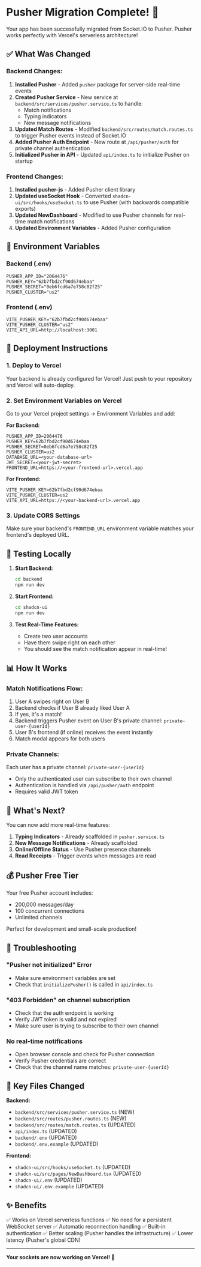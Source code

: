 # Pusher Migration Complete! 🎉

Your app has been successfully migrated from Socket.IO to Pusher. Pusher works perfectly with Vercel's serverless architecture!

## ✅ What Was Changed

### Backend Changes:
1. **Installed Pusher** - Added `pusher` package for server-side real-time events
2. **Created Pusher Service** - New service at `backend/src/services/pusher.service.ts` to handle:
   - Match notifications
   - Typing indicators
   - New message notifications
3. **Updated Match Routes** - Modified `backend/src/routes/match.routes.ts` to trigger Pusher events instead of Socket.IO
4. **Added Pusher Auth Endpoint** - New route at `/api/pusher/auth` for private channel authentication
5. **Initialized Pusher in API** - Updated `api/index.ts` to initialize Pusher on startup

### Frontend Changes:
1. **Installed pusher-js** - Added Pusher client library
2. **Updated useSocket Hook** - Converted `shadcn-ui/src/hooks/useSocket.ts` to use Pusher (with backwards compatible exports)
3. **Updated NewDashboard** - Modified to use Pusher channels for real-time match notifications
4. **Updated Environment Variables** - Added Pusher configuration

## 🔑 Environment Variables

### Backend (.env)
```env
PUSHER_APP_ID="2064476"
PUSHER_KEY="62b7fbd2cf90d674ebaa"
PUSHER_SECRET="0eb6fcd6a7e758c82f25"
PUSHER_CLUSTER="us2"
```

### Frontend (.env)
```env
VITE_PUSHER_KEY="62b7fbd2cf90d674ebaa"
VITE_PUSHER_CLUSTER="us2"
VITE_API_URL=http://localhost:3001
```

## 🚀 Deployment Instructions

### 1. Deploy to Vercel

Your backend is already configured for Vercel! Just push to your repository and Vercel will auto-deploy.

### 2. Set Environment Variables on Vercel

Go to your Vercel project settings → Environment Variables and add:

**For Backend:**
```
PUSHER_APP_ID=2064476
PUSHER_KEY=62b7fbd2cf90d674ebaa
PUSHER_SECRET=0eb6fcd6a7e758c82f25
PUSHER_CLUSTER=us2
DATABASE_URL=<your-database-url>
JWT_SECRET=<your-jwt-secret>
FRONTEND_URL=https://<your-frontend-url>.vercel.app
```

**For Frontend:**
```
VITE_PUSHER_KEY=62b7fbd2cf90d674ebaa
VITE_PUSHER_CLUSTER=us2
VITE_API_URL=https://<your-backend-url>.vercel.app
```

### 3. Update CORS Settings

Make sure your backend's `FRONTEND_URL` environment variable matches your frontend's deployed URL.

## 🧪 Testing Locally

1. **Start Backend:**
   ```bash
   cd backend
   npm run dev
   ```

2. **Start Frontend:**
   ```bash
   cd shadcn-ui
   npm run dev
   ```

3. **Test Real-Time Features:**
   - Create two user accounts
   - Have them swipe right on each other
   - You should see the match notification appear in real-time!

## 📊 How It Works

### Match Notifications Flow:

1. User A swipes right on User B
2. Backend checks if User B already liked User A
3. If yes, it's a match!
4. Backend triggers Pusher event on User B's private channel: `private-user-{userId}`
5. User B's frontend (if online) receives the event instantly
6. Match modal appears for both users

### Private Channels:

Each user has a private channel: `private-user-{userId}`
- Only the authenticated user can subscribe to their own channel
- Authentication is handled via `/api/pusher/auth` endpoint
- Requires valid JWT token

## 🎯 What's Next?

You can now add more real-time features:

1. **Typing Indicators** - Already scaffolded in `pusher.service.ts`
2. **New Message Notifications** - Already scaffolded
3. **Online/Offline Status** - Use Pusher presence channels
4. **Read Receipts** - Trigger events when messages are read

## 💰 Pusher Free Tier

Your free Pusher account includes:
- 200,000 messages/day
- 100 concurrent connections
- Unlimited channels

Perfect for development and small-scale production!

## 🐛 Troubleshooting

### "Pusher not initialized" Error
- Make sure environment variables are set
- Check that `initializePusher()` is called in `api/index.ts`

### "403 Forbidden" on channel subscription
- Check that the auth endpoint is working
- Verify JWT token is valid and not expired
- Make sure user is trying to subscribe to their own channel

### No real-time notifications
- Open browser console and check for Pusher connection
- Verify Pusher credentials are correct
- Check that the channel name matches: `private-user-{userId}`

## 📝 Key Files Changed

**Backend:**
- `backend/src/services/pusher.service.ts` (NEW)
- `backend/src/routes/pusher.routes.ts` (NEW)
- `backend/src/routes/match.routes.ts` (UPDATED)
- `api/index.ts` (UPDATED)
- `backend/.env` (UPDATED)
- `backend/.env.example` (UPDATED)

**Frontend:**
- `shadcn-ui/src/hooks/useSocket.ts` (UPDATED)
- `shadcn-ui/src/pages/NewDashboard.tsx` (UPDATED)
- `shadcn-ui/.env` (UPDATED)
- `shadcn-ui/.env.example` (UPDATED)

## ✨ Benefits

✅ Works on Vercel serverless functions
✅ No need for a persistent WebSocket server
✅ Automatic reconnection handling
✅ Built-in authentication
✅ Better scaling (Pusher handles the infrastructure)
✅ Lower latency (Pusher's global CDN)

---

**Your sockets are now working on Vercel! 🚀**
